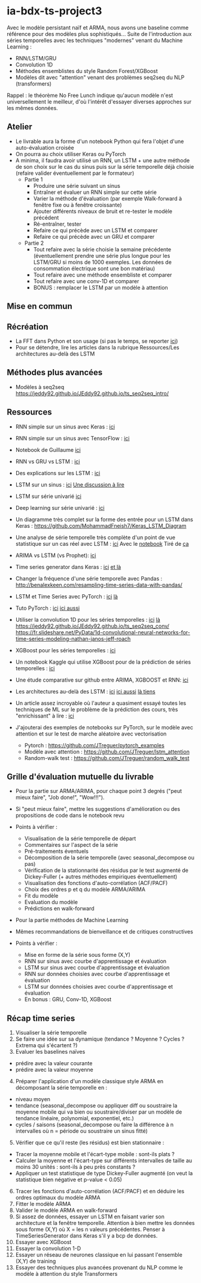 # ia-bdx-ts-project3
Avec le modèle persistant naïf et ARMA, nous avons une baseline comme référence pour des modèles plus sophistiqués...
Suite de l'introduction aux séries temporelles avec les techniques "modernes" venant du Machine Learning :
  * RNN/LSTM/GRU
  * Convolution 1D
  * Méthodes ensemblistes du style Random Forest/XGBoost
  * Modèles dit avec "attention" venant des problèmes seq2seq du NLP (transformers) 
  
 Rappel : le théorème No Free Lunch indique qu'aucun modèle n'est universellement le meilleur, d'où l'intérêt d'essayer diverses approches sur les mêmes données.

## Atelier
* Le livrable aura la forme d'un notebook Python qui fera l'objet d'une auto-évaluation croisée
* On pourra au choix utiliser Keras ou PyTorch
* A minima, il faudra avoir utilisé un RNN, un LSTM + une autre méthode de son choix sur le cas du sinus puis sur la série temporelle déjà choisie (refaire valider éventuellement par le formateur)
  * Partie 1
    * Produire une série suivant un sinus
    * Entraîner et évaluer un RNN simple sur cette série
    * Varier la méthode d'évaluation (par exemple Walk-forward à fenêtre fixe ou à fenêtre croissante)
    * Ajouter différents niveaux de bruit et re-tester le modèle précédent
    * Ré-entraîner, tester
    * Refaire ce qui précède avec un LSTM et comparer
    * Refaire ce qui précède avec un GRU et comparer
  * Partie 2
    * Tout refaire avec la série choisie la semaine précédente (éventuellement prendre une série plus longue pour les LSTM/GRU si moins de 1000 exemples. Les données de consommation électrique sont une bon matériau)
    * Tout refaire avec une méthode ensembliste et comparer
    * Tout refaire avec une conv-1D et comparer
    * BONUS : remplacer le LSTM par un modèle à attention
    

## Mise en commun

## Récréation
* La FFT dans Python et son usage  (si pas le temps, se reporter [ici](https://www.ritchievink.com/blog/2017/04/23/understanding-the-fourier-transform-by-example/))
* Pour se détendre, lire les articles dans la rubrique Ressources/Les architectures au-delà des LSTM

## Méthodes plus avancées
* Modèles à  seq2seq https://jeddy92.github.io/JEddy92.github.io/ts_seq2seq_intro/

## Ressources

* RNN simple sur un sinus avec Keras : [ici](https://fairyonice.github.io/Understand-Keras%27s-RNN-behind-the-scenes-with-a-sin-wave-example.html)
* RNN simple sur un sinus avec TensorFlow : [ici](https://medium.com/@jkim2718/time-series-prediction-using-rnn-in-tensorflow-738e2dcfca96)
* Notebook de Guillaume [ici](https://github.com/guitoo/TimeSeries)

* RNN vs GRU vs LSTM : [ici](http://dprogrammer.org/rnn-lstm-gru)

* Des explications sur les LSTM : [ici](https://colah.github.io/posts/2015-08-Understanding-LSTMs/)

* LSTM sur un sinus : 
[ici](https://medium.com/@krzysztofbalka/training-keras-lstm-to-generate-sine-function-2e3c0ca42c3b)
[Une discussion à lire](https://datascience.stackexchange.com/questions/31923/training-an-lstm-to-track-sine-waves)

* LSTM sur série univarié [ici](https://machinelearningmastery.com/time-series-forecasting-long-short-term-memory-network-python/)

* Deep learning sur série univarié : [ici](https://machinelearningmastery.com/how-to-develop-deep-learning-models-for-univariate-time-series-forecasting/)

* Un diagramme très complet sur la forme des entrée pour un LSTM dans Keras : https://github.com/MohammadFneish7/Keras_LSTM_Diagram

* Une analyse de série temporelle très complète d'un point de vue statistique sur un cas réel avec LSTM : [ici](https://towardsdatascience.com/time-series-analysis-visualization-forecasting-with-lstm-77a905180eba)
Avec le [notebook](https://github.com/susanli2016/Machine-Learning-with-Python/blob/master/LSTM%20Time%20Series%20Power%20Consumption.ipynb)
Tiré de [ça](https://machinelearningmastery.com/multivariate-time-series-forecasting-lstms-keras/)

* ARIMA vs LSTM (vs Prophet): [ici](https://medium.com/@cdabakoglu/time-series-forecasting-arima-lstm-prophet-with-python-e73a750a9887)

* Time series generator dans Keras : [ici](https://machinelearningmastery.com/how-to-use-the-timeseriesgenerator-for-time-series-forecasting-in-keras/) [et là](https://www.dlology.com/blog/how-to-use-keras-timeseriesgenerator-for-time-series-data/)

* Changer la fréquence d'une série temporelle avec Pandas :
http://benalexkeen.com/resampling-time-series-data-with-pandas/

* LSTM et Time Series avec PyTorch : [ici](https://www.jessicayung.com/lstms-for-time-series-in-pytorch/)
[là](https://stackabuse.com/time-series-prediction-using-lstm-with-pytorch-in-python/)

* Tuto PyTorch : [ici](https://pytorch.org/tutorials/beginner/deep_learning_60min_blitz.html)
[ici aussi](https://www.analyticsvidhya.com/blog/2019/09/introduction-to-pytorch-from-scratch/)

* Utiliser la convolution 1D pour les séries temporelles : [ici](https://machinelearningmastery.com/how-to-develop-convolutional-neural-networks-for-multi-step-time-series-forecasting/)
[là](https://towardsdatascience.com/how-to-use-convolutional-neural-networks-for-time-series-classification-56b1b0a07a57)
https://jeddy92.github.io/JEddy92.github.io/ts_seq2seq_conv/
https://fr.slideshare.net/PyData/1d-convolutional-neural-networks-for-time-series-modeling-nathan-janos-jeff-roach

* XGBoost pour les séries temporelles : [ici](https://towardsdatascience.com/using-gradient-boosting-for-time-series-prediction-tasks-600fac66a5fc)

* Un notebook Kaggle qui utilise XGBoost pour de la prédiction de séries temporelles : [ici](https://www.kaggle.com/furiousx7/xgboost-time-series)

* Une étude comparative sur github entre ARIMA, XGBOOST et RNN: [ici](https://github.com/Jenniferz28/Time-Series-ARIMA-XGBOOST-RNN)

* Les architectures au-delà des LSTM : [ici](https://towardsdatascience.com/the-fall-of-rnn-lstm-2d1594c74ce0)
[ici aussi](https://towardsdatascience.com/attn-illustrated-attention-5ec4ad276ee3)
[là tiens](https://medium.com/@adityathiruvengadam/transformer-architecture-attention-is-all-you-need-aeccd9f50d09)

* Un article assez incroyable où l'auteur a quasiment essayé toutes les techniques de ML sur le problème de la prédiction des cours, très "enrichissant" à lire : [ici](https://towardsdatascience.com/aifortrading-2edd6fac689d)


* J'ajouterai des exemples de notebooks sur PyTorch, sur le modèle avec attention et sur le test de marche aléatoire avec vectorisation
  * Pytorch : https://github.com/JTreguer/pytorch_examples
  * Modèle avec attention : https://github.com/JTreguer/lstm_attention
  * Random-walk test : https://github.com/JTreguer/random_walk_test

## Grille d'évaluation mutuelle du livrable

* Pour la partie sur ARMA/ARIMA, pour chaque point 3 degrés ("peut mieux faire", "Job done!", "Wow!!!").
* Si "peut mieux faire", mettre les suggestions d'amélioration ou des propositions de code dans le notebook revu
* Points à vérifier :
    * Visualisation de la série temporelle de départ
    * Commentaires sur l'aspect de la série
    * Pré-traitements éventuels
    * Décomposition de la série temporelle (avec seasonal_decompose ou pas)
    * Vérification de la stationnarité des résidus par le test augmenté de Dickey-Fuller (+ autres méthodes empiriques éventuellement)
    * Visualisation des fonctions d'auto-corrélation (ACF/PACF)
    * Choix des ordres p et q du modèle ARMA/ARIMA
    * Fit du modèle
    * Evaluation du modèle
    * Prédictions en walk-forward
   
* Pour la partie méthodes de Machine Learning
* Mêmes recommandations de bienveillance et de critiques constructives
* Points à vérifier :
   * Mise en forme de la série sous forme (X,Y) 
   * RNN sur sinus avec courbe d'apprentissage et évaluation
   * LSTM sur sinus avec courbe d'apprentissage et évaluation
   * RNN sur données choisies avec courbe d'apprentissage et évaluation
   * LSTM sur données choisies avec courbe d'apprentissage et évaluation
   * En bonus : GRU, Conv-1D, XGBoost
   
## Récap time series

1. Visualiser la série temporelle
2. Se faire une idée sur sa dynamique (tendance ? Moyenne ? Cycles ? Extrema qui s'écartent ?)
3. Evaluer les baselines naïves
  * prédire avec la valeur courante
  * prédire avec la valeur moyenne
4. Préparer l'application d'un modèle classique style ARMA en décomposant la série temporelle en :
  * niveau moyen
  * tendance (seasonal_decompose ou appliquer diff ou soustraire la moyenne mobile qui va bien ou soustraire/diviser par un modèle de tendance linéaire, polynomial, exponentiel, etc.)
  * cycles / saisons (seasonal_decompose ou faire la différence à n intervalles où n = période ou soustraire un sinus fitté)
5. Vérifier que ce qu'il reste (les résidus) est bien stationnaire :
  * Tracer la moyenne mobile et l'écart-type mobile : sont-ils plats ?
  * Calculer la moyenne et l'écart-type sur différents intervalles de taille au moins 30 unités : sont-ils à peu près constants ?
  * Appliquer un test statistique de type Dickey-Fuller augmenté (on veut la statistique bien négative et p-value < 0.05)
6. Tracer les fonctions d'auto-corrélation (ACF/PACF) et en déduire les ordres optimaux du modèle ARMA
7. Fitter le modèle ARMA
8. Valider le modèle ARMA en walk-forward
9. Si assez de données, essayer un LSTM en faisant varier son architecture et la fenêtre temporelle. Attention à bien mettre les données sous forme (X,Y) où X = les n valeurs précédentes. Penser à TimeSeriesGenerator dans Keras s'il y a bcp de données.
10. Essayer avec XGBoost
11. Essayer la convolution 1-D
12. Essayer un réseau de neurones classique en lui passant l'ensemble (X,Y) de training
13. Essayer des techniques plus avancées provenant du NLP comme le modèle à attention du style Transformers
  
